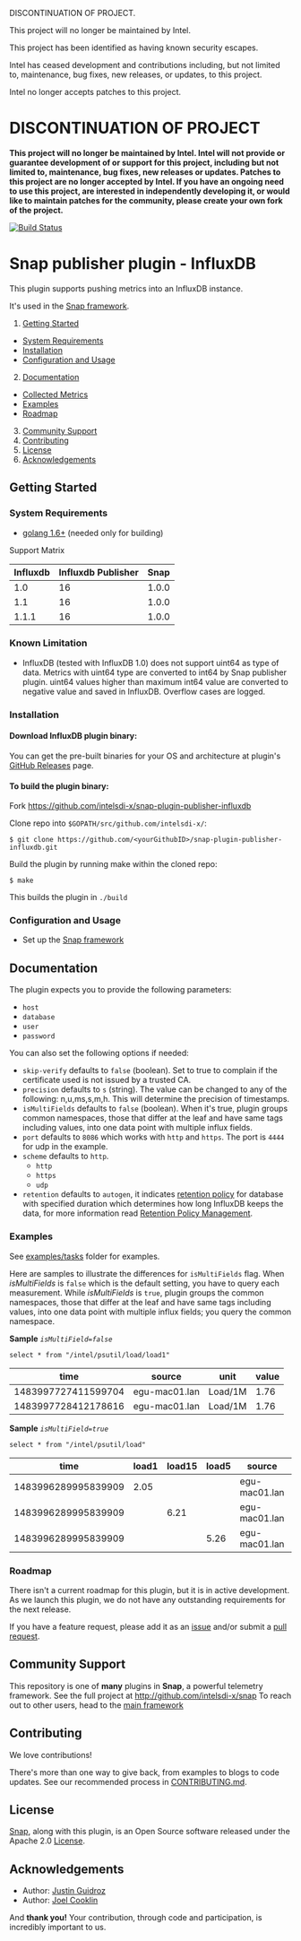 DISCONTINUATION OF PROJECT. 

This project will no longer be maintained by Intel.

This project has been identified as having known security escapes.

Intel has ceased development and contributions including, but not limited to, maintenance, bug fixes, new releases, or updates, to this project.  

Intel no longer accepts patches to this project.

# DISCONTINUATION OF PROJECT 

**This project will no longer be maintained by Intel.  Intel will not provide or guarantee development of or support for this project, including but not limited to, maintenance, bug fixes, new releases or updates.  Patches to this project are no longer accepted by Intel. If you have an ongoing need to use this project, are interested in independently developing it, or would like to maintain patches for the community, please create your own fork of the project.**


[![Build Status](https://travis-ci.org/intelsdi-x/snap-plugin-publisher-influxdb.svg?branch=master)](https://travis-ci.org/intelsdi-x/snap-plugin-publisher-influxdb)

# Snap publisher plugin - InfluxDB

This plugin supports pushing metrics into an InfluxDB instance.

It's used in the [Snap framework](http://github.com/intelsdi-x/snap).

1. [Getting Started](#getting-started)
  * [System Requirements](#system-requirements)
  * [Installation](#installation)
  * [Configuration and Usage](#configuration-and-usage)
2. [Documentation](#documentation)
  * [Collected Metrics](#collected-metrics)
  * [Examples](#examples)
  * [Roadmap](#roadmap)
3. [Community Support](#community-support)
4. [Contributing](#contributing)
5. [License](#license)
6. [Acknowledgements](#acknowledgements)

## Getting Started

### System Requirements

* [golang 1.6+](https://golang.org/dl/) (needed only for building)

Support Matrix

Influxdb | Influxdb Publisher | Snap
-----|-----|-----
1.0 | 16 | 1.0.0
1.1 | 16 | 1.0.0
1.1.1 | 16 | 1.0.0

### Known Limitation

* InfluxDB (tested with InfluxDB 1.0) does not support uint64 as type of data. Metrics with uint64 type are converted to int64 by Snap publisher plugin. uint64 values higher than maximum int64 value are converted to negative value and saved in InfluxDB. Overflow cases are logged.

### Installation

#### Download InfluxDB plugin binary:
You can get the pre-built binaries for your OS and architecture at plugin's [GitHub Releases](https://github.com/intelsdi-x/snap-plugin-publisher-influxdb/releases) page.

#### To build the plugin binary:
Fork https://github.com/intelsdi-x/snap-plugin-publisher-influxdb

Clone repo into `$GOPATH/src/github.com/intelsdi-x/`:

```
$ git clone https://github.com/<yourGithubID>/snap-plugin-publisher-influxdb.git
```

Build the plugin by running make within the cloned repo:
```
$ make
```
This builds the plugin in `./build`

### Configuration and Usage
* Set up the [Snap framework](https://github.com/intelsdi-x/snap/blob/master/README.md#getting-started)

## Documentation

The plugin expects you to provide the following parameters:
 - `host`
 - `database`
 - `user`
 - `password`

You can also set the following options if needed:
 - `skip-verify` defaults to `false` (boolean). Set to true to complain if the certificate used is not issued by a trusted CA.
 - `precision` defaults to `s` (string). The value can be changed to any of the following: n,u,ms,s,m,h. This will determine the precision of timestamps.
 - `isMultiFields` defaults to `false` (boolean). When it's true, plugin groups common namespaces, those that differ at the leaf and have same tags including values, into one data point with multiple influx fields.  
 - `port` defaults to `8086` which works with `http` and `https`. The port is `4444` for udp in the example.
 - `scheme` defaults to `http`.
   - `http`
   - `https`
   - `udp`
 - `retention` defaults to `autogen`, it indicates [retention policy](https://docs.influxdata.com/influxdb/v1.0/concepts/key_concepts/#retention-policy)
  for database with specified duration which determines how long InfluxDB keeps the data, for more information read
   [Retention Policy Management](https://docs.influxdata.com/influxdb/v1.0/query_language/database_management/#retention-policy-management).

### Examples

See [examples/tasks](https://github.com/intelsdi-x/snap-plugin-publisher-influxdb/tree/master/examples/tasks) folder for examples.  

Here are samples to illustrate the differences for `isMultiFields` flag. When *isMultiFields* is `false` which is the default setting, 
you have to query each measurement. While *isMultiFields* is `true`, plugin groups the common namespaces, those that differ at the leaf and have same tags including values, into one data point with multiple influx fields; you query the common namespace.

**Sample** *`isMultiField=false`*
```
select * from "/intel/psutil/load/load1"
```

| time | source | unit | value |
|---------------------|---------------|---------|-------|
| 1483997727411599704 | egu-mac01.lan | Load/1M | 1.76 |
| 1483997728412178616 | egu-mac01.lan | Load/1M | 1.76 |


**Sample** *`isMultiField=true`*
```
select * from "/intel/psutil/load"
```

| time | load1 | load15 | load5 | source | unit |
|---------------------|-------|--------|-------|---------------|---------|
| 1483996289995839909 | 2.05 |  |  | egu-mac01.lan | Load/1M |
| 1483996289995839909 |  | 6.21 |  | egu-mac01.lan | Load/1M |
| 1483996289995839909 |  |  | 5.26 | egu-mac01.lan | Load/1M |

### Roadmap

There isn't a current roadmap for this plugin, but it is in active development. As we launch this plugin, we do not have any outstanding requirements for the next release.

If you have a feature request, please add it as an [issue](https://github.com/intelsdi-x/snap-plugin-publisher-influxdb/issues/new) and/or submit a [pull request](https://github.com/intelsdi-x/snap-plugin-publisher-influxdb/pulls).

## Community Support
This repository is one of **many** plugins in **Snap**, a powerful telemetry framework. See the full project at http://github.com/intelsdi-x/snap To reach out to other users, head to the [main framework](https://github.com/intelsdi-x/snap#community-support)

## Contributing
We love contributions! 

There's more than one way to give back, from examples to blogs to code updates. See our recommended process in [CONTRIBUTING.md](CONTRIBUTING.md).

## License
[Snap](http://github.com/intelsdi-x/snap), along with this plugin, is an Open Source software released under the Apache 2.0 [License](LICENSE).

## Acknowledgements
* Author: [Justin Guidroz](https://github.com/geauxvirtual)
* Author: [Joel Cooklin](https://github.com/jcooklin)

And **thank you!** Your contribution, through code and participation, is incredibly important to us.
